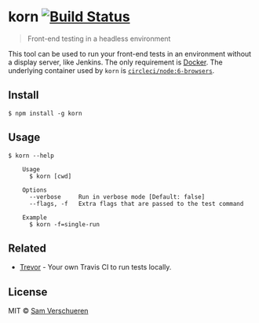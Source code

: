 # korn [![Build Status](https://travis-ci.org/SamVerschueren/korn.svg?branch=master)](https://travis-ci.org/SamVerschueren/korn)

> Front-end testing in a headless environment

This tool can be used to run your front-end tests in an environment without a display server, like Jenkins. The only requirement is [Docker](https://www.docker.com/).  The underlying container used by `korn` is [`circleci/node:6-browsers`](https://hub.docker.com/r/circleci/node/).


## Install

```
$ npm install -g korn
```


## Usage

```
$ korn --help

	Usage
	  $ korn [cwd]

	Options
	  --verbose  	Run in verbose mode [Default: false]
	  --flags, -f 	Extra flags that are passed to the test command

	Example
	  $ korn -f=single-run
```


## Related

- [Trevor](https://github.com/vadimdemedes/trevor) - Your own Travis CI to run tests locally.


## License

MIT © [Sam Verschueren](https://github.com/SamVerschueren)
